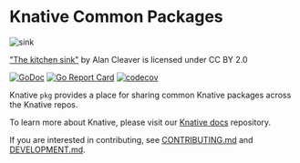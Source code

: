 # Knative Common Packages

![sink](https://live.staticflickr.com/2524/3727870484_d57ce2b914.jpg)

["The kitchen sink"](https://www.flickr.com/photos/11121568@N06/3727870484) by
Alan Cleaver is licensed under CC BY 2.0

[![GoDoc](https://godoc.org/github.com/knative/pkg?status.svg)](https://godoc.org/github.com/knative/pkg)
[![Go Report Card](https://goreportcard.com/badge/knative/pkg)](https://goreportcard.com/report/knative/pkg)
[![codecov](https://codecov.io/gh/knative/pkg/branch/master/graph/badge.svg)](https://codecov.io/gh/knative/pkg)

Knative `pkg` provides a place for sharing common Knative packages across the
Knative repos.

To learn more about Knative, please visit our
[Knative docs](https://github.com/knative/docs) repository.

If you are interested in contributing, see [CONTRIBUTING.md](./CONTRIBUTING.md)
and [DEVELOPMENT.md](./DEVELOPMENT.md).
